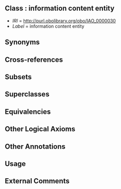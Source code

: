 
## Class : information content entity

 * *IRI* = http://purl.obolibrary.org/obo/IAO_0000030
 * *Label* = information content entity

## Synonyms


## Cross-references


## Subsets


## Superclasses


## Equivalencies


## Other Logical Axioms


## Other Annotations


## Usage


## External Comments

